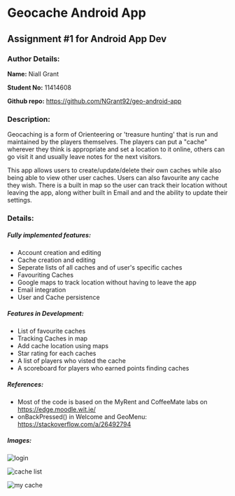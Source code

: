 # Geocache Android App
## Assignment #1 for Android App Dev

### Author Details:

**Name:** Niall Grant

**Student No:** 11414608

**Github repo:** https://github.com/NGrant92/geo-android-app

### Description:

Geocaching is a form of Orienteering or 'treasure hunting' that is run and maintained by the players
themselves. The players can put a "cache" wherever they think is appropriate and set a location to it
online, others can go visit it and usually leave notes for the next visitors.

This app allows users to create/update/delete their own caches while also being able to view other
user caches. Users can also favourite any cache they wish. There is a built in map so the user can
track their location without leaving the app, along wither built in Email and and the ability to update
their settings.

### Details:
##### Fully implemented features:
- Account creation and editing
- Cache creation and editing
- Seperate lists of all caches and of user's specific caches
- Favouriting Caches
- Google maps to track location without having to leave the app
- Email integration
- User and Cache persistence

##### Features in Development:

- List of favourite caches
- Tracking Caches in map
- Add cache location using maps
- Star rating for each caches
- A list of players who visted the cache
- A scoreboard for players who earned points finding caches

##### References:

- Most of the code is based on the MyRent and CoffeeMate labs on https://edge.moodle.wit.ie/
- onBackPressed() in Welcome and GeoMenu: https://stackoverflow.com/a/26492794


##### Images:

![login](http://res.cloudinary.com/ngrant/image/upload/c_scale,w_900/v1509892066/main-login-menu_aj1rr1.jpg)

![cache list](http://res.cloudinary.com/ngrant/image/upload/c_scale,w_600/v1509892062/cache-list_pvtxh9.jpg)

![my cache](http://res.cloudinary.com/ngrant/image/upload/c_scale,w_600/v1509892062/my-cache_gnysdk.jpg)